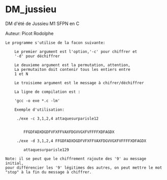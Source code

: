 # DM_jussieu
DM d'été de Jussieu M1 SFPN en C

Auteur: Picot Rodolphe												 			 
																	 				 
	Le programme s'utilise de la facon suivante:						 			 
																	 				 
 		Le premier argument est l'option,'-c' pour chiffrer et 			 			 
 		'-d' pour déchiffrer											 			 
																	 				 
 		Le deuxieme argument est la permutation, attention,				 			 
 		La permutaiton doit contenir tous les entiers entre 			 			 
 		1 et N								 			 
																	 				 
 		Le troisieme argument est le message à chifrer/déchiffrer		 			 
																		 			 
 		La ligne de compilation est :										 		 
																		 			 
	 	'gcc -o exe *.c -lm'													 
 																					 
 		Exemple d'utilisation: 														 
 																					 
		 ./exe -c 3,1,2,4 attaquesurparisle12 										 	 
																					 
 																					 
 			FFGDFADXDGDFVFXFFVAXFDGVVGXFVFFFFXDFAGDX 								 
 																					 
 		 ./exe -d 3,1,2,4 FFGDFADXDGDFVFXFFVAXFDGVVGXFVFFFFXDFAGDX 					 
 																					 
 			attaquesurparisle129 													 
																					 
	Note: il se peut que le chiffrement rajoute des '9' au message initial,			 
	pour différencier les '9' légitimes des autres, on peut mettre le mot 			 
	"stop" à la fin du message à chiffrer.
